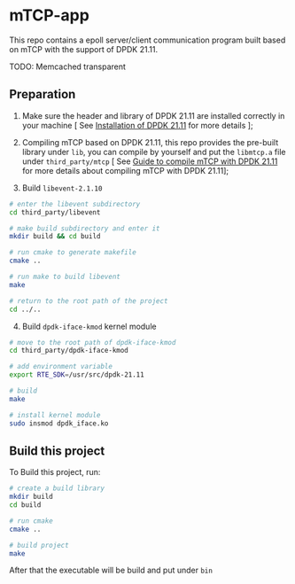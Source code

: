 # mTCP-app

This repo contains a epoll server/client communication program built based on mTCP with the support of DPDK 21.11.

TODO: Memcached transparent

## Preparation

1. Make sure the header and library of DPDK 21.11 are installed correctly in your machine [ See <a href="https://zobinhuang.github.io/sec_learning/Tech_System_And_Network/DPDK_1_Installation/">Installation of DPDK 21.11</a> for more details ];

2. Compiling mTCP based on DPDK 21.11, this repo provides the pre-built library under `lib`, you can compile by yourself and put the `libmtcp.a` file under `third_party/mtcp` [ See <a href="https://zobinhuang.github.io/sec_learning/Tech_System_And_Network/DPDK_mTCP_Compiled/index.html">Guide to compile mTCP with DPDK 21.11</a> for more details about compiling mTCP with DPDK 21.11]; 

3. Build `libevent-2.1.10`

```bash
# enter the libevent subdirectory
cd third_party/libevent

# make build subdirectory and enter it
mkdir build && cd build

# run cmake to generate makefile
cmake ..

# run make to build libevent
make

# return to the root path of the project
cd ../..
```

4. Build `dpdk-iface-kmod` kernel module

```bash
# move to the root path of dpdk-iface-kmod
cd third_party/dpdk-iface-kmod

# add environment variable
export RTE_SDK=/usr/src/dpdk-21.11

# build
make

# install kernel module
sudo insmod dpdk_iface.ko
```

## Build this project

To Build this project, run:

```bash
# create a build library
mkdir build
cd build

# run cmake
cmake ..

# build project
make
```

After that the executable will be build and put under `bin`